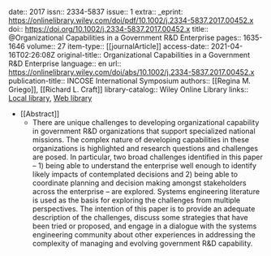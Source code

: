 date:: 2017
issn:: 2334-5837
issue:: 1
extra:: _eprint: https://onlinelibrary.wiley.com/doi/pdf/10.1002/j.2334-5837.2017.00452.x
doi:: https://doi.org/10.1002/j.2334-5837.2017.00452.x
title:: @Organizational Capabilities in a Government R&D Enterprise
pages:: 1635-1646
volume:: 27
item-type:: [[journalArticle]]
access-date:: 2021-04-16T02:26:08Z
original-title:: Organizational Capabilities in a Government R&D Enterprise
language:: en
url:: https://onlinelibrary.wiley.com/doi/abs/10.1002/j.2334-5837.2017.00452.x
publication-title:: INCOSE International Symposium
authors:: [[Regina M. Griego]], [[Richard L. Craft]]
library-catalog:: Wiley Online Library
links:: [Local library](zotero://select/library/items/7E55URWI), [Web library](https://www.zotero.org/users/6520516/items/7E55URWI)

- [[Abstract]]
	- There are unique challenges to developing organizational capability in government R&D organizations that support specialized national missions. The complex nature of developing capabilities in these organizations is highlighted and research questions and challenges are posed. In particular, two broad challenges identified in this paper – 1) being able to understand the enterprise well enough to identify likely impacts of contemplated decisions and 2) being able to coordinate planning and decision making amongst stakeholders across the enterprise – are explored. Systems engineering literature is used as the basis for exploring the challenges from multiple perspectives. The intention of this paper is to provide an adequate description of the challenges, discuss some strategies that have been tried or proposed, and engage in a dialogue with the systems engineering community about other experiences in addressing the complexity of managing and evolving government R&D capability.